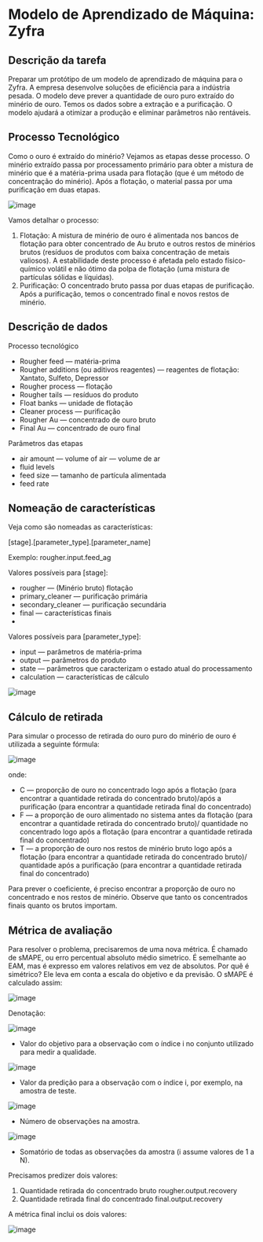 # Modelo de Aprendizado de Máquina: Zyfra

## Descrição da tarefa
Preparar um protótipo de um modelo de aprendizado de máquina para o Zyfra. A empresa desenvolve soluções de eficiência para a indústria pesada.
O modelo deve prever a quantidade de ouro puro extraído do minério de ouro. Temos os dados sobre a extração e a purificação.
O modelo ajudará a otimizar a produção e eliminar parâmetros não rentáveis.

## Processo Tecnológico
Como o ouro é extraído do minério? Vejamos as etapas desse processo.
O minério extraído passa por processamento primário para obter a mistura de minério que é a matéria-prima usada para flotação (que é um método de concentração do minério). Após a flotação, o material passa por uma purificação em duas etapas.

![image](https://github.com/danielbryksil/Model-de-aprendizado-de-maquina-Zyfra/assets/116821863/07abeb0b-3d84-412b-ad5f-9d9274151994)

Vamos detalhar o processo:
1. Flotação:
A mistura de minério de ouro é alimentada nos bancos de flotação para obter concentrado de Au bruto e outros restos de minérios brutos (resíduos de produtos com baixa concentração de metais valiosos).
A estabilidade deste processo é afetada pelo estado físico-químico volátil e não ótimo da polpa de flotação (uma mistura de partículas sólidas e líquidas).
2. Purificação:
O concentrado bruto passa por duas etapas de purificação. Após a purificação, temos o concentrado final e novos restos de minério.

## Descrição de dados
Processo tecnológico
-	Rougher feed — matéria-prima
-	Rougher additions (ou aditivos reagentes) — reagentes de flotação: Xantato, Sulfeto, Depressor
-	Rougher process — flotação
-	Rougher tails — resíduos do produto
-	Float banks — unidade de flotação
-	Cleaner process — purificação
-	Rougher Au — concentrado de ouro bruto
-	Final Au — concentrado de ouro final

Parâmetros das etapas
-	air amount — volume of air — volume de ar
-	fluid levels
-	feed size — tamanho de partícula alimentada
-	feed rate

## Nomeação de características
Veja como são nomeadas as características:

[stage].[parameter_type].[parameter_name]

Exemplo: rougher.input.feed_ag

Valores possíveis para [stage]:
-	rougher — (Minério bruto) flotação
-	primary_cleaner — purificação primária
-	secondary_cleaner — purificação secundária
-	final — características finais
-	
Valores possíveis para [parameter_type]:
-	input — parâmetros de matéria-prima
-	output — parâmetros do produto
-	state — parâmetros que caracterizam o estado atual do processamento
-	calculation — características de cálculo

![image](https://github.com/danielbryksil/Model-de-aprendizado-de-maquina-Zyfra/assets/116821863/5716460e-061f-4929-a3a2-ef068925871e)

## Cálculo de retirada
Para simular o processo de retirada do ouro puro do minério de ouro é utilizada a seguinte fórmula:

![image](https://github.com/danielbryksil/Model-de-aprendizado-de-maquina-Zyfra/assets/116821863/b55542cb-ed16-4bd3-871f-620c2f86010c)

onde:
-	C — proporção de ouro no concentrado logo após a flotação (para encontrar a quantidade retirada do concentrado bruto)/após a purificação (para encontrar a quantidade retirada final do concentrado)
-	F — a proporção de ouro alimentado no sistema antes da flotação (para encontrar a quantidade retirada do concentrado bruto)/ quantidade no concentrado logo após a flotação (para encontrar a quantidade retirada final do concentrado)
-	T — a proporção de ouro nos restos de minério bruto logo após a flotação (para encontrar a quantidade retirada do concentrado bruto)/ quantidade após a purificação (para encontrar a quantidade retirada final do concentrado)

Para prever o coeficiente, é preciso  encontrar a proporção de ouro no concentrado e nos restos de minério. Observe que tanto os concentrados finais quanto os brutos importam.

## Métrica de avaliação
Para resolver o problema, precisaremos de uma nova métrica. É chamado de sMAPE, ou erro percentual absoluto médio simetrico.
É semelhante ao EAM, mas é expresso em valores relativos em vez de absolutos. Por quê é simétrico? Ele leva em conta a escala do objetivo e da previsão.
O sMAPE é calculado assim:

![image](https://github.com/danielbryksil/Model-de-aprendizado-de-maquina-Zyfra/assets/116821863/2576e1fa-dffc-4189-a705-380a2476ab8b)

Denotação:

![image](https://github.com/danielbryksil/Model-de-aprendizado-de-maquina-Zyfra/assets/116821863/2462d2ce-ae0a-441c-8307-4617b5e7d976)

-	Valor do objetivo para a observação com o índice i no conjunto utilizado para medir a qualidade.
  
![image](https://github.com/danielbryksil/Model-de-aprendizado-de-maquina-Zyfra/assets/116821863/3cbf4bc4-7375-47f4-a982-1f034fddef4b)

-	Valor da predição para a observação com o índice i, por exemplo, na amostra de teste.
  
![image](https://github.com/danielbryksil/Model-de-aprendizado-de-maquina-Zyfra/assets/116821863/5b88c877-bcb9-434b-ac16-1f98a68d2c73)

- Número de observações na amostra.
  
![image](https://github.com/danielbryksil/Model-de-aprendizado-de-maquina-Zyfra/assets/116821863/dcf99e98-ff37-489a-9ef6-50f7c8a3adfd)

-	Somatório de todas as observações da amostra (i assume valores de 1 a N).
  
Precisamos predizer dois valores:
1.	Quantidade retirada do concentrado bruto rougher.output.recovery
2.	Quantidade retirada final do concentrado final.output.recovery

A métrica final inclui os dois valores:

![image](https://github.com/danielbryksil/Model-de-aprendizado-de-maquina-Zyfra/assets/116821863/fbc4feb9-ac4e-41b5-9e5e-4e881a5a9c8f)






